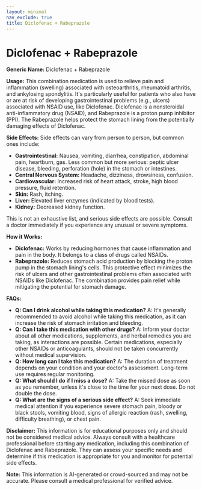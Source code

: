 ```yaml
---
layout: minimal
nav_exclude: true
title: Diclofenac + Rabeprazole
---
```


# Diclofenac + Rabeprazole

**Generic Name:** Diclofenac + Rabeprazole

**Usage:** This combination medication is used to relieve pain and inflammation (swelling) associated with osteoarthritis, rheumatoid arthritis, and ankylosing spondylitis.  It's particularly useful for patients who also have or are at risk of developing gastrointestinal problems (e.g., ulcers) associated with NSAID use, like Diclofenac.  Diclofenac is a nonsteroidal anti-inflammatory drug (NSAID), and Rabeprazole is a proton pump inhibitor (PPI). The Rabeprazole helps protect the stomach lining from the potentially damaging effects of Diclofenac.

**Side Effects:**  Side effects can vary from person to person, but common ones include:

* **Gastrointestinal:** Nausea, vomiting, diarrhea, constipation, abdominal pain, heartburn, gas.  Less common but more serious: peptic ulcer disease, bleeding, perforation (hole) in the stomach or intestines.
* **Central Nervous System:** Headache, dizziness, drowsiness, confusion.
* **Cardiovascular:** Increased risk of heart attack, stroke, high blood pressure, fluid retention.
* **Skin:** Rash, itching.
* **Liver:** Elevated liver enzymes (indicated by blood tests).
* **Kidney:**  Decreased kidney function.

This is not an exhaustive list, and serious side effects are possible. Consult a doctor immediately if you experience any unusual or severe symptoms.

**How it Works:**

* **Diclofenac:** Works by reducing hormones that cause inflammation and pain in the body.  It belongs to a class of drugs called NSAIDs.
* **Rabeprazole:** Reduces stomach acid production by blocking the proton pump in the stomach lining's cells. This protective effect minimizes the risk of ulcers and other gastrointestinal problems often associated with NSAIDs like Diclofenac.  The combination provides pain relief while mitigating the potential for stomach damage.

**FAQs:**

* **Q:  Can I drink alcohol while taking this medication?** A:  It's generally recommended to avoid alcohol while taking this medication, as it can increase the risk of stomach irritation and bleeding.
* **Q:  Can I take this medication with other drugs?** A:  Inform your doctor about all other medications, supplements, and herbal remedies you are taking, as interactions are possible.  Certain medications, especially other NSAIDs or anticoagulants, should not be taken concurrently without medical supervision.
* **Q:  How long can I take this medication?** A:  The duration of treatment depends on your condition and your doctor's assessment.  Long-term use requires regular monitoring.
* **Q:  What should I do if I miss a dose?** A:  Take the missed dose as soon as you remember, unless it's close to the time for your next dose.  Do not double the dose.
* **Q:  What are the signs of a serious side effect?** A:  Seek immediate medical attention if you experience severe stomach pain, bloody or black stools, vomiting blood, signs of allergic reaction (rash, swelling, difficulty breathing), or chest pain.

**Disclaimer:** This information is for educational purposes only and should not be considered medical advice. Always consult with a healthcare professional before starting any medication, including this combination of Diclofenac and Rabeprazole.  They can assess your specific needs and determine if this medication is appropriate for you and monitor for potential side effects.


**Note:** This information is AI-generated or crowd-sourced and may not be accurate. Please consult a medical professional for verified advice.